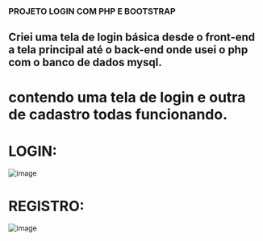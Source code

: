 ### PROJETO LOGIN COM PHP E BOOTSTRAP

## Criei uma tela de login básica desde o front-end a tela principal até o back-end onde usei o php com o banco de dados mysql.

# contendo uma tela de login e outra de cadastro todas funcionando.

# LOGIN:
![image](https://user-images.githubusercontent.com/75913301/138572190-3c432a44-1f5a-4472-ba67-9941efeccda2.png)

# REGISTRO:
![image](https://user-images.githubusercontent.com/75913301/138572184-a40ab1e7-c6a1-4d4f-9213-dd742441a877.png)





